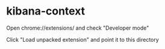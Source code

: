 # kibana-context

Open chrome://extensions/ and check "Developer mode"

Click "Load unpacked extension" and point it to this directory
